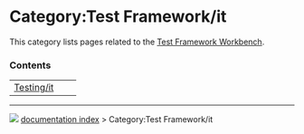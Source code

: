 # Category:Test Framework/it
This category lists pages related to the [Test Framework Workbench](Testing/it.md).

### Contents

|     |     |     |
| --- | --- | --- |
| [Testing/it](Testing/it.md) |



---
![](images/Button_right.svg) [documentation index](../README.md) > Category:Test Framework/it
